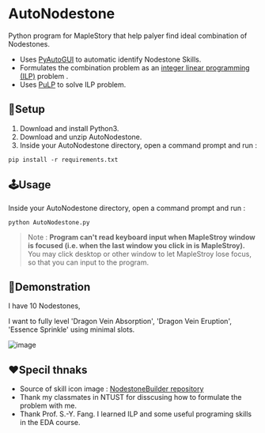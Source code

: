 # AutoNodestone
Python program for MapleStory that help palyer find ideal combination of Nodestones.

- Uses [PyAutoGUI](https://pypi.org/project/PyAutoGUI/) to automatic identify Nodestone Skills.  
- Formulates the combination problem as an [integer linear programming (ILP)](https://en.wikipedia.org/wiki/Linear_programming) problem .
- Uses [PuLP](https://pypi.org/project/PuLP/) to solve ILP problem.

## 🔨Setup 
1. Download and install Python3.
2. Download and unzip AutoNodestone.
3. Inside your AutoNodestone directory, open a command prompt and run : 
```
pip install -r requirements.txt
```

## 🕹Usage
Inside your AutoNodestone directory, open a command prompt and run : 
```
python AutoNodestone.py
```

>Note : 
>**Program can't read keyboard input when MapleStroy window is focused (i.e. when the last window you click in is MapleStroy).**
>You may click desktop or other window to let MapleStroy lose focus, so that you can input to the program.

 
 
## 👀Demonstration
I have 10 Nodestones, 

I want to fully level 'Dragon Vein Absorption', 'Dragon Vein Eruption', 'Essence Sprinkle' using minimal slots.

![image](https://github.com/gene5487/AutoNodestone/blob/master/demonstration.gif)


## ❤Specil thnaks
- Source of skill icon image : [NodestoneBuilder repository](https://github.com/PhantasmicSky/NodestoneBuilder)
- Thank my classmates in NTUST for disscusing how to formulate the problem with me.
- Thank Prof. S.-Y. Fang. I learned ILP and some useful programing skills in the EDA course.
